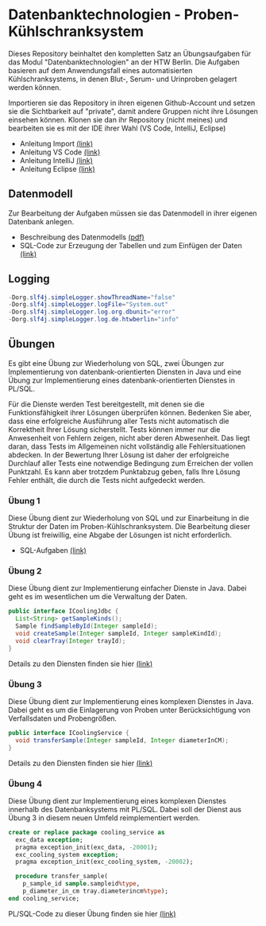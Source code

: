 # Datenbanktechnologien -  Proben-Kühlschranksystem
Dieses Repository beinhaltet den kompletten Satz an Übungsaufgaben für das Modul "Datenbanktechnologien" an der HTW Berlin. Die Aufgaben basieren auf dem Anwendungsfall eines automatisierten  Kühlschranksystems, in denen Blut-, Serum- und Urinproben gelagert werden können.

Importieren sie das Repository in ihren eigenen Github-Account und setzen sie die Sichtbarkeit auf "private", damit andere Gruppen nicht ihre Lösungen einsehen können. Klonen sie dan ihr Repository (nicht meines) und bearbeiten sie es mit der IDE ihrer Wahl (VS Code, IntelliJ, Eclipse)

- Anleitung Import 
[(link)](bbb)
- Anleitung VS Code 
[(link)](https://ic-htw.github.io/home/lv/dbtech/p/ide-vscode.html)
- Anleitung IntelliJ 
[(link)](bbb)
- Anleitung Eclipse 
[(link)](bbb)

## Datenmodell
Zur Bearbeitung der Aufgaben müssen sie das Datenmodell in ihrer eigenen Datenbank anlegen.
- Beschreibung des Datenmodells 
[(pdf)](https://github.com/ic-htw/dbtech-pks/blob/main/doc/pks-beschreibung.pdf)
- SQL-Code zur Erzeugung der Tabellen und zum Einfügen der Daten
[(link)](https://github.com/ic-htw/dbtech-pks/tree/main/db/proben-kuehlschrank)

## Logging
```java
-Dorg.slf4j.simpleLogger.showThreadName="false"
-Dorg.slf4j.simpleLogger.logFile="System.out"
-Dorg.slf4j.simpleLogger.log.org.dbunit="error"
-Dorg.slf4j.simpleLogger.log.de.htwberlin="info"
```

## Übungen
Es gibt eine Übung zur Wiederholung von SQL, zwei Übungen zur Implementierung von datenbank-orientierten Diensten in Java und eine Übung zur Implementierung eines datenbank-orientierten Dienstes in PL/SQL. 

Für die Dienste werden Test bereitgestellt, mit denen sie die Funktionsfähigkeit ihrer Lösungen überprüfen können. Bedenken Sie aber, dass eine erfolgreiche Ausführung aller Tests nicht automatisch die Korrektheit Ihrer Lösung sicherstellt. Tests können immer nur die Anwesenheit von Fehlern zeigen, nicht aber deren Abwesenheit. Das liegt daran, dass Tests im Allgemeinen nicht vollständig alle Fehlersituationen abdecken. In der Bewertung Ihrer Lösung ist daher der erfolgreiche Durchlauf aller Tests eine notwendige Bedingung zum Erreichen der vollen Punktzahl. Es kann aber trotzdem Punktabzug geben, falls Ihre Lösung Fehler enthält, die durch die Tests nicht aufgedeckt werden.

### Übung 1 
Diese Übung dient zur Wiederholung von SQL und zur Einarbeitung in die Struktur der Daten im Proben-Kühlschranksystem. Die Bearbeitung dieser Übung ist freiwillig, eine Abgabe der Lösungen ist nicht erforderlich. 

- SQL-Aufgaben 
[(link)](https://github.com/ic-htw/dbtech-pks/blob/main/db/aufgaben/ue01/pks-sql.pdf)


### Übung 2
Diese Übung dient zur Implementierung einfacher Dienste in Java. Dabei geht es im wesentlichen um die Verwaltung der Daten.
```java
public interface ICoolingJdbc {
  List<String> getSampleKinds();
  Sample findSampleById(Integer sampleId);
  void createSample(Integer sampleId, Integer sampleKindId);
  void clearTray(Integer trayId);
}
```
Details zu den Diensten finden sie hier 
[(link)](https://github.com/ic-htw/dbtech-pks/blob/main/javasrc/de/htwberlin/dbtech/aufgaben/ue02/ICoolingJdbc.java)


### Übung 3
Diese Übung dient zur Implementierung eines komplexen Dienstes in Java. Dabei geht es um die Einlagerung von Proben unter Berücksichtigung von Verfallsdaten und Probengrößen.
```java
public interface ICoolingService {
  void transferSample(Integer sampleId, Integer diameterInCM);
}
```
Details zu den Diensten finden sie hier 
[(link)](https://github.com/ic-htw/dbtech-pks/blob/main/javasrc/de/htwberlin/dbtech/aufgaben/ue03/ICoolingService.java)

### Übung 4
Diese Übung dient zur Implementierung eines komplexen Dienstes innerhalb des Datenbanksystems mit PL/SQL. Dabei soll der Dienst aus Übung 3 in diesem neuen Umfeld reimplementiert werden.
```sql
create or replace package cooling_service as
  exc_data exception;
  pragma exception_init(exc_data, -20001);
  exc_cooling_system exception;
  pragma exception_init(exc_cooling_system, -20002);

  procedure transfer_sample(
    p_sample_id sample.sampleid%type, 
    p_diameter_in_cm tray.diameterincm%type);
end cooling_service;
```
PL/SQL-Code zu dieser Übung finden sie hier 
[(link)](https://github.com/ic-htw/dbtech-pks/tree/main/db/aufgaben/ue04)